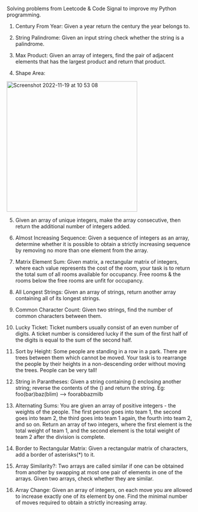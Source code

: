 Solving problems from Leetcode & Code Signal to improve my Python programming.

1. Century From Year: Given a year return the century the year belongs to.

2. String Palindrome:  Given an input string check whether the string is a palindrome.

3. Max Product: Given an array of integers, find the pair of adjacent elements that has the largest product and return that product.

4. Shape Area: 
  
<img width="354" alt="Screenshot 2022-11-19 at 10 53 08" src="https://user-images.githubusercontent.com/62532888/202835819-2a772eec-1add-4572-95be-a31cf2ea7a0b.png">


5. Given an array of unique integers, make the array consecutive, then return the additional number of integers added.

6. Almost Increasing Sequence: Given a sequence of integers as an array, determine whether it is possible to obtain a strictly increasing sequence by removing no more than one element from the array.

7. Matrix Element Sum: Given matrix, a rectangular matrix of integers, where each value represents the cost of the room, your task is to return the total sum of all rooms available for occupancy. Free rooms & the rooms below the free rooms are unfit for occupancy.


8. All Longest Strings: Given an array of strings, return another array containing all of its longest strings.

9. Common Character Count: Given two strings, find the number of common characters between them.

10. Lucky Ticket: Ticket numbers usually consist of an even number of digits. A ticket number is considered lucky if the sum of the first half of the digits is equal to the sum of the second half.

11. Sort by Height: Some people are standing in a row in a park. There are trees between them which cannot be moved. Your task is to rearrange the people by their heights in a non-descending order without moving the trees. People can be very tall!

12. String in Parantheses: Given a string containing () enclosing another string; reverse the contents of the () and return the string. Eg:  foo(bar)baz(blim) --> foorabbazmilb

13. Alternating Sums: You are given an array of positive integers - the weights of the people. The first person goes into team 1, the second goes into team 2, the third goes into team 1 again, the fourth into team 2, and so on. Return an array of two integers, where the first element is the total weight of team 1, and the second element is the total weight of team 2 after the division is complete.

14. Border to Rectangular Matrix: Given a rectangular matrix of characters, add a border of asterisks(*) to it.

15. Array Similarity?: Two arrays are called similar if one can be obtained from another by swapping at most one pair of elements in one of the arrays. Given two arrays, check whether they are similar.

16. Array Change: Given an array of integers, on each move you are allowed to increase exactly one of its element by one. Find the minimal number of moves required to obtain a strictly increasing array.